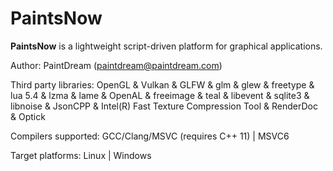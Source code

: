 PaintsNow
=========

__PaintsNow__ is a lightweight script-driven platform for graphical applications.

Author: PaintDream (paintdream@paintdream.com)

Third party libraries: OpenGL & Vulkan & GLFW & glm & glew & freetype & lua 5.4 & lzma & lame & OpenAL & freeimage & teal & libevent & sqlite3 & libnoise & JsonCPP & Intel(R) Fast Texture Compression Tool & RenderDoc & Optick

Compilers supported: GCC/Clang/MSVC (requires C++ 11) | MSVC6

Target platforms: Linux | Windows
